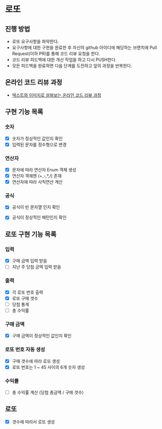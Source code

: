 # 로또
## 진행 방법
* 로또 요구사항을 파악한다.
* 요구사항에 대한 구현을 완료한 후 자신의 github 아이디에 해당하는 브랜치에 Pull Request(이하 PR)를 통해 코드 리뷰 요청을 한다.
* 코드 리뷰 피드백에 대한 개선 작업을 하고 다시 PUSH한다.
* 모든 피드백을 완료하면 다음 단계를 도전하고 앞의 과정을 반복한다.

## 온라인 코드 리뷰 과정
* [텍스트와 이미지로 살펴보는 온라인 코드 리뷰 과정](https://github.com/next-step/nextstep-docs/tree/master/codereview)


## 구현 기능 목록
### 숫자
- [x] 숫자가 정상적인 값인지 확인
- [x] 입력된 문자를 정수형으로 변경

### 연산자
- [x] 문자에 따라 연산자 Enum 객체 생성
- [x] 연산자 객체엔 (+,-,*,/) 존재
- [x] 연산자에 따라 사칙연산 계산

### 공식
- [x] 공식이 빈 문자열 인지 확인
- [x] 공식이 정상적인 패턴인지 확인


## 로또 구현 기능 목록
### 입력
- [X] 구매 금액 입력 받음
- [ ] 지난 주 당첨 금액 입력 받음

### 출력
- [X] 각 로또 번호 출력 
- [X] 로또 구매 갯수 
- [ ] 당첨 통계 
- [ ] 총 수익률 

### 구매 금액
- [X] 구매 금액이 정상적인 값인지 확인

### 로또 번호 자동 생성
- [X] 구매 갯수에 따라 로또 생성
- [X] 로또 번호는 1 ~ 45 사이의 6개 숫자 생성

### 수익률
- [ ] 총 수익률 계산 (당첨 총금액 / 구매 갯수)

## 로또
- [X] 갯수에 따라서 로또 생성
